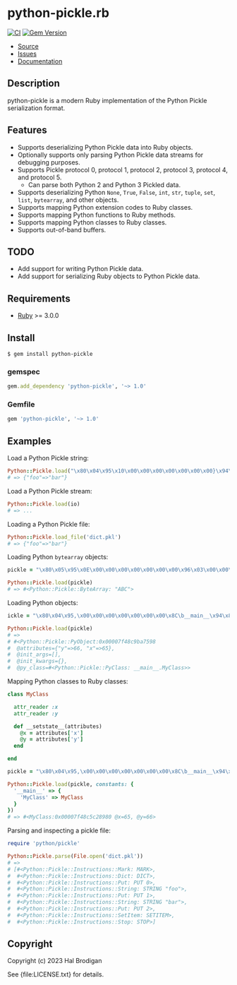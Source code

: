 # python-pickle.rb

[![CI](https://github.com/postmodern/python-pickle.rb/actions/workflows/ruby.yml/badge.svg)](https://github.com/postmodern/python-pickle.rb/actions/workflows/ruby.yml)
[![Gem Version](https://badge.fury.io/rb/python-pickle.svg)](https://badge.fury.io/rb/python-pickle)

* [Source](https://github.com/postmodern/python-pickle.rb)
* [Issues](https://github.com/postmodern/python-pickle.rb/issues)
* [Documentation](https://rubydoc.info/gems/python-pickle)

## Description

python-pickle is a modern Ruby implementation of the Python Pickle serialization
format.

## Features

* Supports deserializing Python Pickle data into Ruby objects.
* Optionally supports only parsing Python Pickle data streams for debugging
  purposes.
* Supports Pickle protocol 0, protocol 1, protocol 2, protocol 3, protocol 4,
  and protocol 5.
  * Can parse both Python 2 and Python 3 Pickled data.
* Supports deserializing Python `None`, `True`, `False`, `int`, `str`, `tuple`,
  `set`, `list`, `bytearray`, and other objects.
* Supports mapping Python extension codes to Ruby classes.
* Supports mapping Python functions to Ruby methods.
* Supports mapping Python classes to Ruby classes.
* Supports out-of-band buffers.

## TODO

* Add support for writing Python Pickle data.
* Add support for serializing Ruby objects to Python Pickle data.

## Requirements

* [Ruby] >= 3.0.0

[Ruby]: https://www.ruby-lang.org/

## Install

```shell
$ gem install python-pickle
```

### gemspec

```ruby
gem.add_dependency 'python-pickle', '~> 1.0'
```

### Gemfile

```ruby
gem 'python-pickle', '~> 1.0'
```

## Examples

Load a Python Pickle string:

```ruby
Python::Pickle.load("\x80\x04\x95\x10\x00\x00\x00\x00\x00\x00\x00}\x94\x8C\x03foo\x94\x8C\x03bar\x94s.")
# => {"foo"=>"bar"}
```

Load a Python Pickle stream:

```ruby
Python::Pickle.load(io)
# => ...
```

Loading a Python Pickle file:

```ruby
Python::Pickle.load_file('dict.pkl')
# => {"foo"=>"bar"}
```

Loading Python `bytearray` objects:

```ruby
pickle = "\x80\x05\x95\x0E\x00\x00\x00\x00\x00\x00\x00\x96\x03\x00\x00\x00\x00\x00\x00\x00ABC\x94."

Python::Pickle.load(pickle)
# => #<Python::Pickle::ByteArray: "ABC">
```

Loading Python objects:

```ruby
ickle = "\x80\x04\x95,\x00\x00\x00\x00\x00\x00\x00\x8C\b__main__\x94\x8C\aMyClass\x94\x93\x94)\x81\x94}\x94(\x8C\x01x\x94KA\x8C\x01y\x94KBub."

Python::Pickle.load(pickle)
# => 
# #<Python::Pickle::PyObject:0x00007f48c9ba7598                   
#  @attributes={"y"=>66, "x"=>65},                                
#  @init_args=[],                                                 
#  @init_kwargs={},                                               
#  @py_class=#<Python::Pickle::PyClass: __main__.MyClass>>        
```

Mapping Python classes to Ruby classes:

```ruby
class MyClass

  attr_reader :x
  attr_reader :y

  def __setstate__(attributes)
    @x = attributes['x']
    @y = attributes['y']
  end

end

pickle = "\x80\x04\x95,\x00\x00\x00\x00\x00\x00\x00\x8C\b__main__\x94\x8C\aMyClass\x94\x93\x94)\x81\x94}\x94(\x8C\x01x\x94KA\x8C\x01y\x94KBub."

Python::Pickle.load(pickle, constants: {
  '__main__' => {
    'MyClass' => MyClass
  }
})
# => #<MyClass:0x00007f48c5c28980 @x=65, @y=66>
```

Parsing and inspecting a pickle file:

```ruby
require 'python/pickle'

Python::Pickle.parse(File.open('dict.pkl'))
# => 
# [#<Python::Pickle::Instructions::Mark: MARK>,
#  #<Python::Pickle::Instructions::Dict: DICT>,
#  #<Python::Pickle::Instructions::Put: PUT 0>,
#  #<Python::Pickle::Instructions::String: STRING "foo">,
#  #<Python::Pickle::Instructions::Put: PUT 1>,
#  #<Python::Pickle::Instructions::String: STRING "bar">,
#  #<Python::Pickle::Instructions::Put: PUT 2>,
#  #<Python::Pickle::Instructions::SetItem: SETITEM>,
#  #<Python::Pickle::Instructions::Stop: STOP>]
```

## Copyright

Copyright (c) 2023 Hal Brodigan

See {file:LICENSE.txt} for details.
